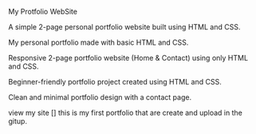 My Protfolio WebSite 

A simple 2-page personal portfolio website built using HTML and CSS.

My personal portfolio made with basic HTML and CSS.

Responsive 2-page portfolio website (Home & Contact) using only HTML and CSS.

Beginner-friendly portfolio project created using HTML and CSS.

Clean and minimal portfolio design with a contact page.

view my site []
this is my first portfolio that are create and upload in the gitup.
